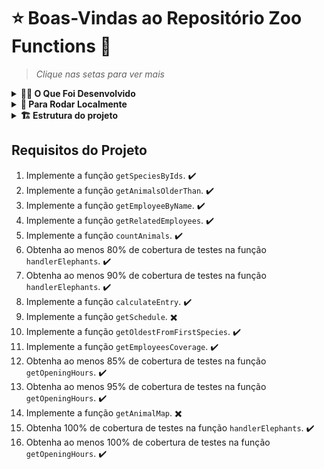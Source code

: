 # ⭐ Boas-Vindas ao Repositório Zoo Functions 🐘
> *Clique nas setas para ver mais* 
<details>
<summary><strong>👩‍💻 O Que Foi Desenvolvido</strong></summary><br />

Pensando no desenvolvimento das habilidades em ES6, Higher Order Functions e testes, este projeto consiste em desenvolver funções que buscam informações sobre os animais de um zoológico como: espécie e local de origem. Além disso, também busca dados sobre as pessoas que colaboram com a manutenção e cuidado do zoológico.

A sequência dos requisitos desse projeto foi disposta de forma a proporcionar a experiência de entender na prática como o desenvolvimento orientado a testes ajuda a garantir um código de qualidade. Para isso, foi implementado testes para funções já existentes, percebendo os casos de uso da aplicação e garantindo que ela está funcionando da maneira correta!

Obs: Os requisitos 9 e 14 não foram implementados.
</details>

<details>
<summary><strong>👀 Para Rodar Localmente</strong></summary><br />

1. Clone o repositório   
  `git clone git@github.com:leilaMoraes/Project-Zoo-Functions.git`
2. Navegue até a pasta do repositório clonado  
    `cd Project-Zoo-Functions`
3. Instale as dependências no diretório raiz  
  `npm install`
</details>

<details>
<summary><strong>🏗 Estrutura do projeto</strong></summary><br />

Na pasta raiz do projeto, temos as pastas `src`, `test` e `data`.

A pasta `src` é composta por arquivos referentes a cada uma das funções que foram implementadas, a pasta `data` contém o arquivo `zoo_data.js`, que armazena os dados que foram utilizados para retornar as informações sobre o zoológico.

A pasta `test`, contém os arquivos em que foram implementados os testes unitários correspondentes a cada função, o nome do arquivo é o nome da função alvo acrescido do sufixo `.test.js`.

**Por exemplo:** o arquivo `src/getOpeningHours.js` conterá a implementação da função `getOpeningHours` e o arquivo `test/getOpeningHours.test.js` deve conter os testes referentes a ela.

Obs: A criação de todas essas pastas e arquivos foram de responsabilidade da Trybe, o que foi desenvolvido por mim foram os testes e funções pedidas nos requisitos.

<details>
<summary>O arquivo <code>zoo_data.js</code> contém um <strong>objeto</strong> no seguinte formato:</summary><br />

```javascript
{
	species: [
    {
      id: lionId,
      name: 'lions',
      popularity: 4,
      location: 'NE',
      availability: ['Tuesday', 'Thursday', 'Saturday', 'Sunday'],
      residents: [
        {
          name: 'Zena',
          sex: 'female',
          age: 12,
        }
      ],
    }
  ],
  employees: [
    {
      id: 'c5b83cb3-a451-49e2-ac45-ff3f54fbe7e1',
      firstName: 'Nigel',
      lastName: 'Nelson',
      managers: [burlId, olaId],
      responsibleFor: [lionId, tigersId],
    }
  ],
  hours: {
    Tuesday: { open: 8, close: 6 },
    Wednesday: { open: 8, close: 6 },
    Thursday: { open: 10, close: 8 },
    Friday: { open: 10, close: 8 },
    Saturday: { open: 8, close: 10 },
    Sunday: { open: 8, close: 8 },
    Monday: { open: 0, close: 0 },
  },
  prices: {
    adult: 49.99,
    senior: 24.99,
    child: 20.99,
  },
}
```

<details>
<summary>O array <code>species</code> guarda as informações de cada espécie do zoológico</summary><br />

  | Chave | Descrição |
  | ------------ | ----------|
  | `id`         | é o identificador da espécie |
  | `name`       | é o nome da espécie, por exemplo, `lions` |
  | `popularity` | é o popularidade daquela espécie |
  | `location`   | é a região que a espécie do animal veio, pode ter os seguintes valores: <br> - `NE`: nordeste; <br> - `NW`: noroeste; <br> - `SE`: sudeste; <br> - `SW`: sudoeste. |
  | `availability` | é a disponibilidade de visitação dos animais dessa espécie |
  | `residents`    | são as informações dos animais daquela espécie que residem no zoológico, onde: <br> - `name`: é o nome do animal, por exemplo `'Zena'`; <br> - `sex`: é o sexo do animal, por exemplo: `'female'` (fêmea); <br> - `age`: é a idade do animal. |
</details>

<details>
<summary>O array <code>employees</code> é onde ficam as informações de cada pessoa colaboradora</summary><br />

  | Chave | Descrição |
  | ----------- | ------ |
  | `id`        | é o identificador dessa pessoa |
  | `firstName` | é o primeiro nome dessa pessoa |
  | `lastName` | é o último nome dessa pessoa |
  | `managers` | são os `ids` das lideranças dessa pessoa |
  | `responsibleFor` | são os `ids` das espécies que essa pessoa é responsável |
</details>

<details>
<summary>O objeto <code>hours</code> guarda as informações sobre o horários de funcionamento do zoológico</summary><br />

  | Chave | Descrição|
  | ------ | ------ |
  | `Tuesday`<br> `Wednesday`<br> `Thursday`<br> `Friday`<br> `Saturday`<br> `Sunday`<br> `Monday` | são os dias da semana: <br> - `open`: é o horário que o zoológico abre; <br> - `close`: é o horário que o zoológico fecha. |
</details>

<details>
<summary>O objeto <code>prices</code> é responsável por guardar as informações sobre o valor da entrada do zoológico</summary><br />

  | Chave | Descrição |
  | -------- | ------ |
  | `adult`  | é o preço para adultos |
  | `senior` | é o preço para idosos |
  | `child`  | é o preço para crianças |

</details>
</details>
</details>

## Requisitos do Projeto

1. Implemente a função `getSpeciesByIds`. ✔️
2. Implemente a função `getAnimalsOlderThan`. ✔️
3. Implemente a função `getEmployeeByName`. ✔️
4. Implemente a função `getRelatedEmployees`. ✔️
5. Implemente a função `countAnimals`. ✔️
6. Obtenha ao menos 80% de cobertura de testes na função `handlerElephants`. ✔️
7. Obtenha ao menos 90% de cobertura de testes na função `handlerElephants`. ✔️
8. Implemente a função `calculateEntry`. ✔️
9. Implemente a função `getSchedule`. ✖️
10. Implemente a função `getOldestFromFirstSpecies`. ✔️
11. Implemente a função `getEmployeesCoverage`. ✔️
12. Obtenha ao menos 85% de cobertura de testes na função `getOpeningHours`. ✔️
13. Obtenha ao menos 95% de cobertura de testes na função `getOpeningHours`. ✔️
14. Implemente a função `getAnimalMap`. ✖️
15. Obtenha 100% de cobertura de testes na função `handlerElephants`. ✔️
16. Obtenha ao menos 100% de cobertura de testes na função `getOpeningHours`. ✔️
